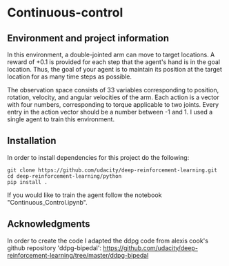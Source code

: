 # Continuous-control
## Environment and project information
In this environment, a double-jointed arm can move to target locations. A reward of +0.1 is provided for each step that the agent's hand is in the goal location. Thus, the goal of your agent is to maintain its position at the target location for as many time steps as possible.

The observation space consists of 33 variables corresponding to position, rotation, velocity, and angular velocities of the arm. Each action is a vector with four numbers, corresponding to torque applicable to two joints. Every entry in the action vector should be a number between -1 and 1.  I used a single agent to train this environment.

## Installation
In order to install dependencies for this project do the following:
```
git clone https://github.com/udacity/deep-reinforcement-learning.git
cd deep-reinforcement-learning/python
pip install .
```
If you would like to train the agent follow the notebook "Continuous_Control.ipynb". 


## Acknowledgments
In order to create the code I adapted the ddpg code from alexis cook's github repository 'ddpg-bipedal': https://github.com/udacity/deep-reinforcement-learning/tree/master/ddpg-bipedal
